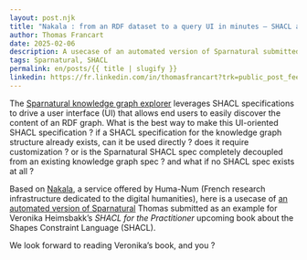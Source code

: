 ```yaml
---
layout: post.njk
title: "Nakala : from an RDF dataset to a query UI in minutes – SHACL automated generation and Sparnatural"
author: Thomas Francart
date: 2025-02-06
description: A usecase of an automated version of Sparnatural submitted as an example for Veronika Heimsbakk’s _SHACL for the Practitioner_ upcoming book
tags: Sparnatural, SHACL
permalink: en/posts/{{ title | slugify }}
linkedin: https://fr.linkedin.com/in/thomasfrancart?trk=public_post_feed-actor-name
---
```


The <a href="https://sparnatural.eu/">Sparnatural knowledge graph explorer</a> leverages SHACL specifications to drive a user interface (UI) that allows end users to easily discover the content of an RDF graph. What is the best way to make this UI-oriented SHACL specification ? if a SHACL specification for the knowledge graph structure already exists, can it be used directly ? does it require customization ? or is the Sparnatural SHACL spec completely decoupled from an existing knowledge graph spec ? and what if no SHACL spec exists at all ?

Based on <a href="https://www.nakala.fr/">Nakala</a>, a service offered by Huma-Num (French research infrastructure dedicated to the digital humanities), here is a usecase of <a href="https://www.nakala.fr/sparnatural/">an automated version of Sparnatural</a> Thomas submitted as an example for Veronika Heimsbakk’s _SHACL for the Practitioner_ upcoming book about the Shapes Constraint Language (SHACL).

We look forward to reading Veronika’s book, and you ?